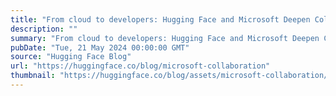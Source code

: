 ```yaml
---
title: "From cloud to developers: Hugging Face and Microsoft Deepen Collaboration"
description: ""
summary: "From cloud to developers: Hugging Face and Microsoft Deepen Collaboration Today at Microsoft Build w..."
pubDate: "Tue, 21 May 2024 00:00:00 GMT"
source: "Hugging Face Blog"
url: "https://huggingface.co/blog/microsoft-collaboration"
thumbnail: "https://huggingface.co/blog/assets/microsoft-collaboration/thumbnail.jpg"
---
```


